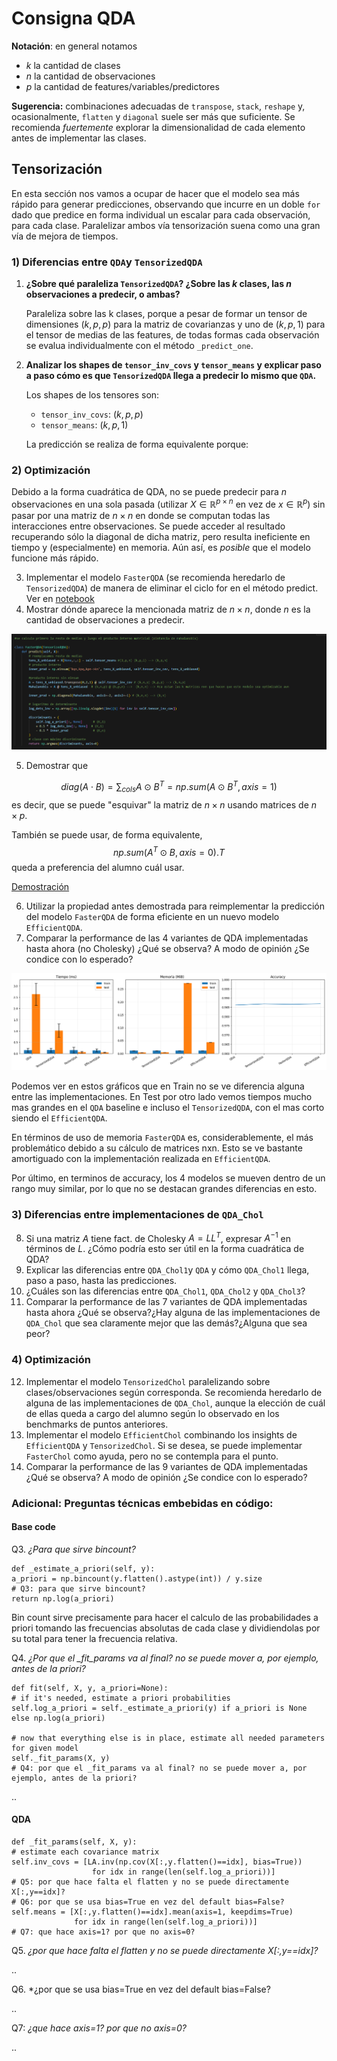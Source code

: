 # Consigna QDA

**Notación**: en general notamos

* $k$ la cantidad de clases
* $n$ la cantidad de observaciones
* $p$ la cantidad de features/variables/predictores

**Sugerencia:** combinaciones adecuadas de `transpose`, `stack`, `reshape` y, ocasionalmente, `flatten` y `diagonal` suele ser más que suficiente. Se recomienda *fuertemente* explorar la dimensionalidad de cada elemento antes de implementar las clases.

## Tensorización

En esta sección nos vamos a ocupar de hacer que el modelo sea más rápido para generar predicciones, observando que incurre en un doble `for` dado que predice en forma individual un escalar para cada observación, para cada clase. Paralelizar ambos vía tensorización suena como una gran vía de mejora de tiempos.

### 1) Diferencias entre `QDA`y `TensorizedQDA`

1. **¿Sobre qué paraleliza `TensorizedQDA`? ¿Sobre las $k$ clases, las $n$ observaciones a predecir, o ambas?**

    Paraleliza sobre las k clases, porque a pesar de formar un tensor de dimensiones $(k, p, p)$ para la matriz de covarianzas y uno de $(k, p, 1)$ para el tensor de medias de las features, de todas formas cada observación se evalua individualmente con el método `_predict_one`.

2. **Analizar los shapes de `tensor_inv_covs` y `tensor_means` y explicar paso a paso cómo es que `TensorizedQDA` llega a predecir lo mismo que `QDA`.**
    
    Los shapes de los tensores son: 
    * `tensor_inv_covs`: $(k, p, p)$
    * `tensor_means`: $(k, p, 1)$
  
    La predicción se realiza de forma equivalente porque: 

### 2) Optimización

Debido a la forma cuadrática de QDA, no se puede predecir para $n$ observaciones en una sola pasada (utilizar $X \in \mathbb{R}^{p \times n}$ en vez de $x \in \mathbb{R}^p$) sin pasar por una matriz de $n \times n$ en donde se computan todas las interacciones entre observaciones. Se puede acceder al resultado recuperando sólo la diagonal de dicha matriz, pero resulta ineficiente en tiempo y (especialmente) en memoria. Aún así, es *posible* que el modelo funcione más rápido.

3. Implementar el modelo `FasterQDA` (se recomienda heredarlo de `TensorizedQDA`) de manera de eliminar el ciclo for en el método predict.
   Ver en [notebook](../notebooks/AMIA_2025_TP1.ipynb)
4. Mostrar dónde aparece la mencionada matriz de $n \times n$, donde $n$ es la cantidad de observaciones a predecir.

![alt text](../img/img_amia_tp1_1.png)

5. Demostrar que

$$
diag(A \cdot B) = \sum_{cols} A \odot B^T = np.sum(A \odot B^T, axis=1)
$$
es decir, que se puede "esquivar" la matriz de $n \times n$ usando matrices de $n \times p$. 

También se puede usar, de forma equivalente,
$$
np.sum(A^T \odot B, axis=0).T
$$
queda a preferencia del alumno cuál usar.

[Demostración](../docs/demostracion_amia_tp1_ej5.pdf)

6. Utilizar la propiedad antes demostrada para reimplementar la predicción del modelo `FasterQDA` de forma eficiente en un nuevo modelo `EfficientQDA`.
7. Comparar la performance de las 4 variantes de QDA implementadas hasta ahora (no Cholesky) ¿Qué se observa? A modo de opinión ¿Se condice con lo esperado?

![alttext](../img/img_amia_tp1_2_comparison.png)

Podemos ver en estos gráficos que en Train no se ve diferencia alguna entre las implementaciones. En Test por otro lado vemos tiempos mucho mas grandes en el `QDA` baseline e incluso el `TensorizedQDA`, con el mas corto siendo el `EfficientQDA`. 

En términos de uso de memoria `FasterQDA` es, considerablemente, el más problemático debido a su cálculo de matrices nxn. Esto se ve bastante amortiguado con la implementación realizada en `EfficientQDA`. 

Por último, en terminos de accuracy, los 4 modelos se mueven dentro de un rango muy similar, por lo que no se destacan grandes diferencias en esto. 



### 3) Diferencias entre implementaciones de `QDA_Chol`

8. Si una matriz $A$ tiene fact. de Cholesky $A=LL^T$, expresar $A^{-1}$ en términos de $L$. ¿Cómo podría esto ser útil en la forma cuadrática de QDA?
7. Explicar las diferencias entre `QDA_Chol1`y `QDA` y cómo `QDA_Chol1` llega, paso a paso, hasta las predicciones.
8. ¿Cuáles son las diferencias entre `QDA_Chol1`, `QDA_Chol2` y `QDA_Chol3`?
9. Comparar la performance de las 7 variantes de QDA implementadas hasta ahora ¿Qué se observa?¿Hay alguna de las implementaciones de `QDA_Chol` que sea claramente mejor que las demás?¿Alguna que sea peor?

### 4) Optimización

12. Implementar el modelo `TensorizedChol` paralelizando sobre clases/observaciones según corresponda. Se recomienda heredarlo de alguna de las implementaciones de `QDA_Chol`, aunque la elección de cuál de ellas queda a cargo del alumno según lo observado en los benchmarks de puntos anteriores.
13. Implementar el modelo `EfficientChol` combinando los insights de `EfficientQDA` y `TensorizedChol`. Si se desea, se puede implementar `FasterChol` como ayuda, pero no se contempla para el punto.
13. Comparar la performance de las 9 variantes de QDA implementadas ¿Qué se observa? A modo de opinión ¿Se condice con lo esperado?

### Adicional: Preguntas técnicas embebidas en código: 

#### Base code

Q3. *¿Para que sirve bincount?*

    def _estimate_a_priori(self, y):
    a_priori = np.bincount(y.flatten().astype(int)) / y.size
    # Q3: para que sirve bincount?
    return np.log(a_priori)

Bin count sirve precisamente para hacer el calculo de las probabilidades a priori tomando las frecuencias absolutas de cada clase y dividiendolas por su total para tener la frecuencia relativa. 

Q4. *¿Por que el _fit_params va al final? no se puede mover a, por ejemplo, antes de la priori?*

    def fit(self, X, y, a_priori=None):
    # if it's needed, estimate a priori probabilities
    self.log_a_priori = self._estimate_a_priori(y) if a_priori is None else np.log(a_priori)

    # now that everything else is in place, estimate all needed parameters for given model
    self._fit_params(X, y)
    # Q4: por que el _fit_params va al final? no se puede mover a, por ejemplo, antes de la priori?

..

#### QDA

    def _fit_params(self, X, y):
    # estimate each covariance matrix
    self.inv_covs = [LA.inv(np.cov(X[:,y.flatten()==idx], bias=True))
                      for idx in range(len(self.log_a_priori))]
    # Q5: por que hace falta el flatten y no se puede directamente X[:,y==idx]?
    # Q6: por que se usa bias=True en vez del default bias=False?
    self.means = [X[:,y.flatten()==idx].mean(axis=1, keepdims=True)
                  for idx in range(len(self.log_a_priori))]
    # Q7: que hace axis=1? por que no axis=0?

Q5. *¿por que hace falta el flatten y no se puede directamente X[:,y==idx]?*

..

Q6. *¿por que se usa bias=True en vez del default bias=False?

..

Q7: *¿que hace axis=1? por que no axis=0?*

..